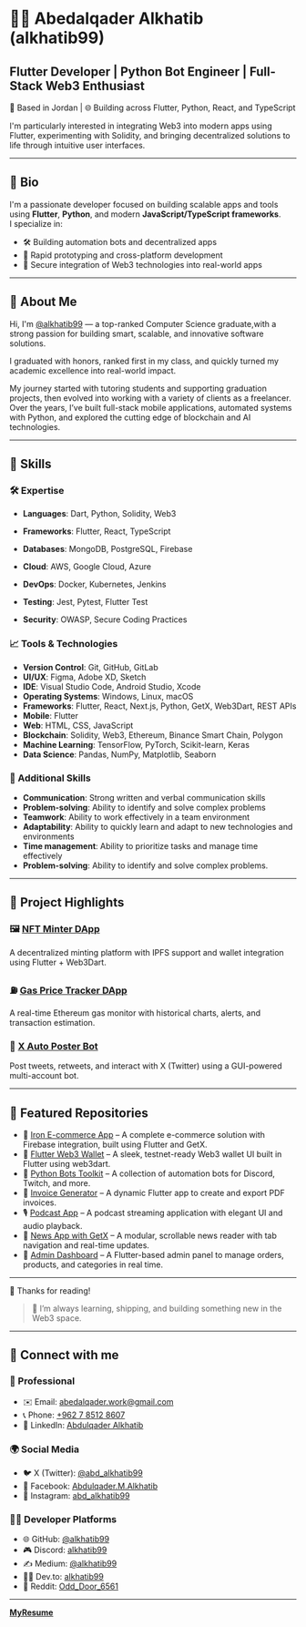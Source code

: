 # 👨‍💻 Abedalqader Alkhatib (alkhatib99)

**Flutter Developer | Python Bot Engineer | Full-Stack Web3 Enthusiast**
---
📍 Based in Jordan | 🌐 Building across Flutter, Python, React, and TypeScript

I'm particularly interested in integrating Web3 into modern apps using Flutter, experimenting with Solidity, and bringing decentralized solutions to life through intuitive user interfaces.

--- 


## 🧠 Bio

I'm a passionate developer focused on building scalable apps and tools using **Flutter**, **Python**, and modern **JavaScript/TypeScript frameworks**.  
I specialize in:
- 🛠 Building automation bots and decentralized apps  
- 🧪 Rapid prototyping and cross-platform development  
- 🔐 Secure integration of Web3 technologies into real-world apps

---

## 🚀 About Me

Hi, I'm [@alkhatib99](https://github.com/alkhatib99) — a top-ranked Computer Science graduate,with a strong passion for building smart, scalable, and innovative software solutions.

I graduated with honors, ranked first in my class, and quickly turned my academic excellence into real-world impact.

 My journey started with tutoring students and supporting graduation projects, then evolved into working with a variety of clients as a freelancer. Over the years, I’ve built full-stack mobile applications, automated systems with Python, and explored the cutting edge of blockchain and AI technologies.

---

## 🧰 Skills

### 🛠️ Expertise

- **Languages**: Dart, Python, Solidity, Web3

- **Frameworks**: Flutter, React, TypeScript

- **Databases**: MongoDB, PostgreSQL, Firebase

- **Cloud**: AWS, Google Cloud, Azure

- **DevOps**: Docker, Kubernetes, Jenkins
- **Testing**: Jest, Pytest, Flutter Test
- **Security**: OWASP, Secure Coding Practices

### 📈 Tools & Technologies
  - **Version Control**: Git, GitHub, GitLab
  - **UI/UX**: Figma, Adobe XD, Sketch
  - **IDE**: Visual Studio Code, Android Studio, Xcode
  - **Operating Systems**: Windows, Linux, macOS
  - **Frameworks**: Flutter, React, Next.js, Python, GetX, Web3Dart, REST APIs
  - **Mobile**: Flutter
  - **Web**: HTML, CSS, JavaScript
  - **Blockchain**: Solidity, Web3, Ethereum, Binance Smart Chain, Polygon
  - **Machine Learning**: TensorFlow, PyTorch, Scikit-learn, Keras
  - **Data Science**: Pandas, NumPy, Matplotlib, Seaborn

### 🎯 Additional Skills

- **Communication**: Strong written and verbal communication skills
- **Problem-solving**: Ability to identify and solve complex problems
- **Teamwork**: Ability to work effectively in a team environment
- **Adaptability**: Ability to quickly learn and adapt to new technologies and environments
- **Time management**: Ability to prioritize tasks and manage time effectively
- **Problem-solving**: Ability to identify and solve complex problems.
  
---

## 🌟 Project Highlights

### 🖼️ [NFT Minter DApp](https://github.com/alkhatib99/nft-minter)
A decentralized minting platform with IPFS support and wallet integration using Flutter + Web3Dart.

### ⛽ [Gas Price Tracker DApp](https://github.com/alkhatib99/gas-price-tracker)
A real-time Ethereum gas monitor with historical charts, alerts, and transaction estimation.

### 🤖 [X Auto Poster Bot](https://github.com/alkhatib99/x_auto_post)
Post tweets, retweets, and interact with X (Twitter) using a GUI-powered multi-account bot.

---


## 📂 Featured Repositories

* 🔧 [Iron E-commerce App](https://github.com/alkhatib99/iron-ecommerce-app) – A complete e-commerce solution with Firebase integration, built using Flutter and GetX.
* 📱 [Flutter Web3 Wallet](https://github.com/alkhatib99/flutter-web3-wallet) – A sleek, testnet-ready Web3 wallet UI built in Flutter using web3dart.
* 🤖 [Python Bots Toolkit](https://github.com/alkhatib99/python-bots) – A collection of automation bots for Discord, Twitch, and more.
* 🧾 [Invoice Generator](https://github.com/alkhatib99/invoice-generator) – A dynamic Flutter app to create and export PDF invoices.
* 🎙️ [Podcast App](https://github.com/alkhatib99/flutter-podcast-app) – A podcast streaming application with elegant UI and audio playback.
* 📰 [News App with GetX](https://github.com/alkhatib99/flutter-news-app) – A modular, scrollable news reader with tab navigation and real-time updates.
* 🛒 [Admin Dashboard](https://github.com/alkhatib99/flutter-admin-dashboard) – A Flutter-based admin panel to manage orders, products, and categories in real time.

---

👋 Thanks for reading!

> 🔁 I’m always learning, shipping, and building something new in the Web3 space.

---


## 🔗 Connect with me

### 💼 Professional

* ✉️ Email: [abedalqader.work@gmail.com](mailto:abedalqader.work@gmail.com)
* 📞 Phone: [+962 7 8512 8607](tel:+962785128607)
* 👔 LinkedIn: [Abdulqader Alkhatib](https://linkedin.com/in/abdulqader-alkhatib)

### 🌍 Social Media

* 🐦 X (Twitter): [@abd_alkhatib99](https://x.com/abd_alkhatib99)
* 📘 Facebook: [Abdulqader.M.Alkhatib](https://facebook.com/Abdulqader.M.Alkhatib)
* 📸 Instagram: [abd_alkhatib99](https://instagram.com/abd_alkhatib99)

### 👨‍💻 Developer Platforms

* 🌐 GitHub: [@alkhatib99](https://github.com/alkhatib99)
* 🎮 Discord: [alkhatib99](https://discord.com/users/alkhatib99#0001)
* ✍️ Medium: [@alkhatib99](https://medium.com/@alkhatib99)
* 👨‍💻 Dev.to: [alkhatib99](https://dev.to/alkhatib99)
* 👾 Reddit: [Odd_Door_6561](https://reddit.com/user/Odd_Door_6561)


---

[**MyResume** ](./Abedalqader_Cv%20(1).pdf)

